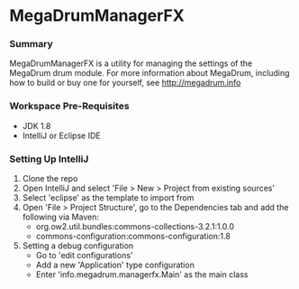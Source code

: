 # MegaDrumManagerFX

### Summary
MegaDrumManagerFX is a utility for managing the settings
of the MegaDrum drum module.  For more information about MegaDrum, 
including how to build or buy one for yourself, see 
http://megadrum.info

### Workspace Pre-Requisites
* JDK 1.8
* IntelliJ or Eclipse IDE

### Setting Up IntelliJ
1. Clone the repo
2. Open IntelliJ and select 'File > New > Project from existing sources'
3. Select 'eclipse' as the template to import from
4. Open 'File > Project Structure', go to the Dependencies tab
and add the following via Maven:
    * org.ow2.util.bundles:commons-collections-3.2.1:1.0.0
    * commons-configuration:commons-configuration:1.8
5. Setting a debug configuration
    * Go to 'edit configurations'
    * Add a new 'Application' type configuration
    * Enter 'info.megadrum.managerfx.Main' as the main class





